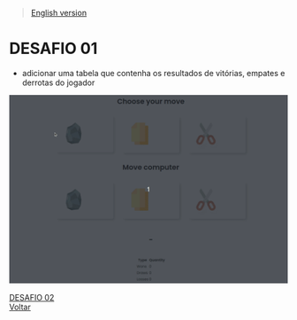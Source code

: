 > [English version](README.md) 

# DESAFIO 01

- adicionar uma tabela que contenha os resultados de vitórias, empates e derrotas do jogador

![](../gifs/challenge-1.gif)

[DESAFIO 02](../challenge-2/README-PTBR.md)  
[Voltar](../README-PTBR.md)